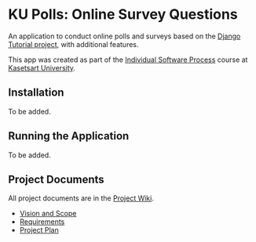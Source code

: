 # KU Polls: Online Survey Questions 

An application to conduct online polls and surveys based
on the [Django Tutorial project](https://docs.djangoproject.com/en/3.1/intro/tutorial01/), with
additional features.

This app was created as part of the [Individual Software Process](
https://cpske.github.io/ISP) course at [Kasetsart University](https://www.ku.ac.th).

## Installation

To be added.

## Running the Application

To be added.

## Project Documents

All project documents are in the [Project Wiki](../../wiki/Home).

- [Vision and Scope](../../wiki/Vision-and-Scope)
- [Requirements](../../wiki/Requirements)
- [Project Plan](../../wiki/Project%20Plan)
